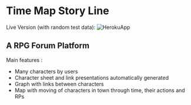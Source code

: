 # Time Map Story Line
Live Version (with random test data): ![HerokuApp](http://time-map-story-line-2.herokuapp.com)

## A RPG Forum Platform

Main features :
- Many characters by users
- Character sheet and link presentations automatically generated
- Graph with links between characters
- Map with moving of characters in town through time, their actions and RPs
